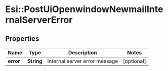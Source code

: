 # Esi::PostUiOpenwindowNewmailInternalServerError

## Properties
Name | Type | Description | Notes
------------ | ------------- | ------------- | -------------
**error** | **String** | Internal server error message | [optional] 


